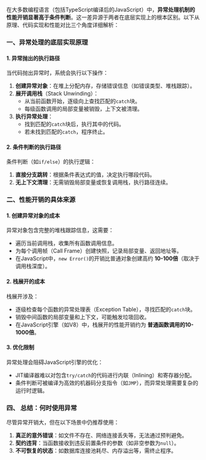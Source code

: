 在大多数编程语言（包括TypeScript编译后的JavaScript）中，**异常处理机制的性能开销显著高于条件判断**。这一差异源于两者在底层实现上的根本区别。以下从原理、代码实现和性能对比三个角度详细解析：

### **一、异常处理的底层实现原理**

#### 1. **异常抛出的执行路径**

当代码抛出异常时，系统会执行以下操作：

1. **创建异常对象**：在堆上分配内存，存储错误信息（如错误类型、堆栈跟踪）。
2. **展开调用栈**（Stack Unwinding）：
   - 从当前函数开始，逐级向上查找匹配的`catch`块。
   - 每级函数调用的局部变量被销毁，上下文被清理。
3. **执行异常处理**：
   - 找到匹配的`catch`块后，执行其中的代码。
   - 若未找到匹配的`catch`，程序终止。

#### 2. **条件判断的执行路径**

条件判断（如`if/else`）的执行逻辑：

1. **直接分支跳转**：根据条件表达式的值，决定执行哪段代码。
2. **无上下文清理**：无需销毁局部变量或恢复调用栈，执行路径连续。

### **二、性能开销的具体来源**

#### 1. **创建异常对象的成本**

异常对象包含完整的堆栈跟踪信息，这需要：

- 遍历当前调用栈，收集所有函数调用信息。
- 为每个调用帧（Call Frame）创建快照，记录局部变量、返回地址等。
- 在JavaScript中，`new Error()`的开销比普通对象创建高约 **10-100倍**（取决于调用栈深度）。

#### 2. **栈展开的成本**

栈展开涉及：

- 逐级检查每个函数的异常处理表（Exception Table），寻找匹配的`catch`块。
- 销毁中间函数的局部变量和上下文，可能触发垃圾回收。
- 在JavaScript引擎（如V8）中，栈展开的性能开销约为 **普通函数调用的10-1000倍**。

#### 3. **优化限制**

异常处理会阻碍JavaScript引擎的优化：

- JIT编译器难以对包含`try/catch`的代码进行内联（Inlining）和寄存器分配。
- 条件判断可被编译为高效的机器码分支指令（如`JMP`），而异常处理需要复杂的运行时逻辑。

### **四、 总结：何时使用异常**

尽管异常开销大，但在以下场景中仍推荐使用：

1. **真正的意外错误**：如文件不存在、网络连接丢失等，无法通过预判避免。
2. **契约违背**：当函数接收到违反前置条件的参数（如非空参数为`null`）。
3. **不可恢复的状态**：如数据库连接池耗尽、内存溢出等，需终止程序。
